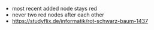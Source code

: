 - most recent added node stays red 
- never two red nodes after each other 
- https://studyflix.de/informatik/rot-schwarz-baum-1437
